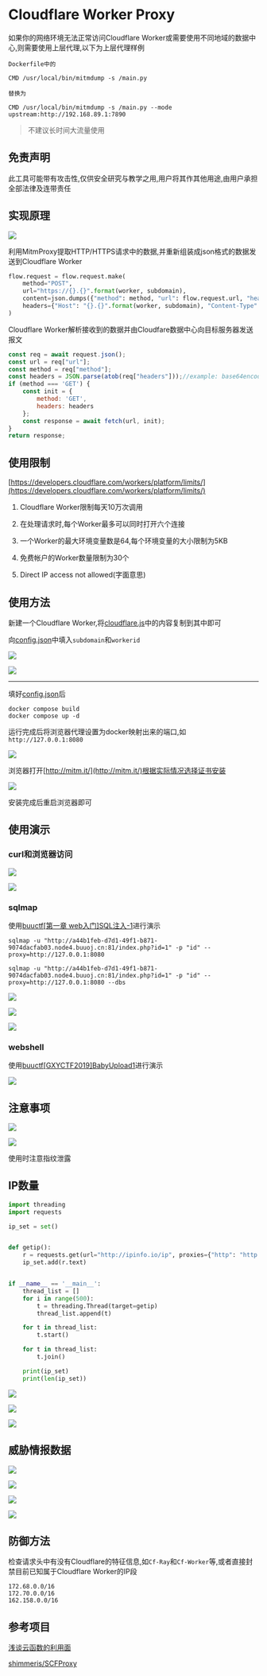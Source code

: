 # Cloudflare Worker Proxy

如果你的网络环境无法正常访问Cloudflare Worker或需要使用不同地域的数据中心,则需要使用上层代理,以下为上层代理样例

```
Dockerfile中的

CMD /usr/local/bin/mitmdump -s /main.py

替换为

CMD /usr/local/bin/mitmdump -s /main.py --mode upstream:http://192.168.89.1:7890
```

>不建议长时间大流量使用

## 免责声明

此工具可能带有攻击性,仅供安全研究与教学之用,用户将其作其他用途,由用户承担全部法律及连带责任

## 实现原理

![](img/1.png)

利用MitmProxy提取HTTP/HTTPS请求中的数据,并重新组装成json格式的数据发送到Cloudflare Worker

```python
flow.request = flow.request.make(
    method="POST",
    url="https://{}.{}".format(worker, subdomain),
    content=json.dumps({"method": method, "url": flow.request.url, "headers": headers_base64}),
    headers={"Host": "{}.{}".format(worker, subdomain), "Content-Type": "application/json"},
)
```

Cloudflare Worker解析接收到的数据并由Cloudfare数据中心向目标服务器发送报文

```js
const req = await request.json();
const url = req["url"];
const method = req["method"];
const headers = JSON.parse(atob(req["headers"]));//example: base64encode('{"Content-Type":"application/x-www-form-urlencoded"}')
if (method === 'GET') {
    const init = {
        method: 'GET',
        headers: headers
    };
    const response = await fetch(url, init);
}
return response;
```

## 使用限制

[https://developers.cloudflare.com/workers/platform/limits/](https://developers.cloudflare.com/workers/platform/limits/)

1. Cloudflare Worker限制每天10万次调用

2. 在处理请求时,每个Worker最多可以同时打开六个连接

3. 一个Worker的最大环境变量数是64,每个环境变量的大小限制为5KB

4. 免费帐户的Worker数量限制为30个

5. Direct IP access not allowed(字面意思)

## 使用方法

新建一个Cloudflare Worker,将[cloudflare.js](src/cloudflare.js)中的内容复制到其中即可

向[config.json](src/config.json)中填入`subdomain`和`workerid`

![](img/2.png)

![](img/3.png)

---

填好[config.json](src/config.json)后

```
docker compose build
docker compose up -d
```

运行完成后将浏览器代理设置为docker映射出来的端口,如`http://127.0.0.1:8080`

![](img/4.png)

浏览器打开[http://mitm.it/](http://mitm.it/)根据实际情况选择证书安装

![](img/5.png)

安装完成后重启浏览器即可

## 使用演示

### curl和浏览器访问

![](img/6.png)

![](img/7.png)

### sqlmap

使用[buuctf[第一章 web入门]SQL注入-1](https://buuoj.cn/challenges#[%E7%AC%AC%E4%B8%80%E7%AB%A0%20web%E5%85%A5%E9%97%A8]SQL%E6%B3%A8%E5%85%A5-1)进行演示

```
sqlmap -u "http://a44b1feb-d7d1-49f1-b871-9074dacfab03.node4.buuoj.cn:81/index.php?id=1" -p "id" --proxy=http://127.0.0.1:8080

sqlmap -u "http://a44b1feb-d7d1-49f1-b871-9074dacfab03.node4.buuoj.cn:81/index.php?id=1" -p "id" --proxy=http://127.0.0.1:8080 --dbs
```

![](img/8.png)

![](img/9.png)

![](img/10.png)

### webshell

使用[buuctf[GXYCTF2019]BabyUpload1](http://5a684d29-4820-46fd-992c-36df32ca007a.node4.buuoj.cn:81/)进行演示

![](img/11.png)

## 注意事项

![](img/12.png)

![](img/13.png)

使用时注意指纹泄露

## IP数量

```python
import threading
import requests

ip_set = set()


def getip():
    r = requests.get(url="http://ipinfo.io/ip", proxies={"http": "http://127.0.0.1:8080"})
    ip_set.add(r.text)


if __name__ == '__main__':
    thread_list = []
    for i in range(500):
        t = threading.Thread(target=getip)
        thread_list.append(t)

    for t in thread_list:
        t.start()

    for t in thread_list:
        t.join()

    print(ip_set)
    print(len(ip_set))
```

![](img/14.png)

![](img/15.png)

![](img/16.png)

## 威胁情报数据

![](img/17.png)

![](img/18.png)

![](img/19.png)

![](img/20.png)

## 防御方法

检查请求头中有没有Cloudflare的特征信息,如`Cf-Ray`和`Cf-Worker`等,或者直接封禁目前已知属于Cloudflare Worker的IP段

```
172.68.0.0/16
172.70.0.0/16
162.158.0.0/16
```

## 参考项目

[浅谈云函数的利用面](https://xz.aliyun.com/t/9502)

[shimmeris/SCFProxy](https://github.com/shimmeris/SCFProxy)